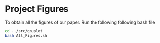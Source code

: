 # Project Figures

To obtain all the figures of our paper. Run the following following bash file
```bash
cd ../src/gnuplot
bash All_Figures.sh
```
